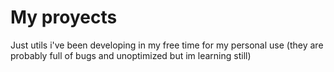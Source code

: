 # My proyects
Just utils i've been developing in my free time for my personal use (they are probably full of bugs and unoptimized but im learning still)
